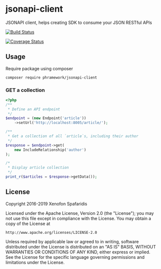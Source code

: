 # jsonapi-client
JSONAPI client, helps creating SDK to consume your JSON RESTful APIs

[![Build Status](https://travis-ci.org/phramework/jsonapi-client.svg?branch=2.x)](https://travis-ci.org/phramework/jsonapi-client)

[![Coverage Status](https://coveralls.io/repos/github/phramework/jsonapi-client/badge.svg?branch=2.x)](https://coveralls.io/github/phramework/jsonapi-client?branch=2.x)

## Usage
Require package using composer
```bash
composer require phramework/jsonapi-client
```

### GET a collection

```php
<?php
/**
 * Define an API endpoint
 */
$endpoint = (new Endpoint('article'))
    ->setUrl('http://localhost:8005/article/');

/**
 * Get a collection of all `article`s, including their author
 */
$response = $endpoint->get(
    new IncludeRelationship('author')
);

/*
 * Display article collection
 */
print_r($articles = $response->getData());
```

## License
Copyright 2016-2019 Xenofon Spafaridis

Licensed under the Apache License, Version 2.0 (the "License"); you may not use this file except in compliance with the License. You may obtain a copy of the License at

```
http://www.apache.org/licenses/LICENSE-2.0
```

Unless required by applicable law or agreed to in writing, software distributed under the License is distributed on an "AS IS" BASIS, WITHOUT WARRANTIES OR CONDITIONS OF ANY KIND, either express or implied. See the License for the specific language governing permissions and limitations under the License.
